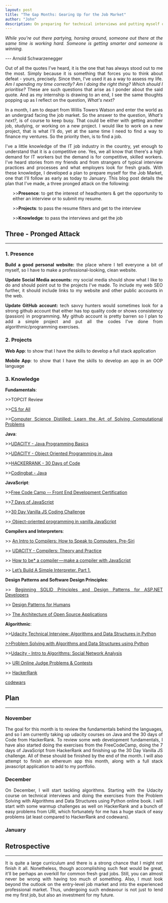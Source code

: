 ```yaml
---
layout: post
title: "The Gap Months: Gearing Up for the Job Market"
author: "John"
description: On preparing for technical interviews and putting myself out there.
---
```


<p align="justify">
  <i>
      While you're out there partying, horsing around, someone out there at the same time is working hard. Someone is getting smarter and someone is winning.
  </i>  
</p>
  <p>  --- Arnold Schwarzenegger </p>
  <p align="justify">Out of all the quotes I've heard, it is the one that has always stood out to me the most. Simply because it is something that forces you to think about defeat - yours, precisely. Since then, I've used it as a way to assess my life. <i> Am I spending my time correctly? Am I doing the right thing? Which should I prioritise? </i> These are such questions that arise as I ponder about the said quote. And as my internship is drawing to an end, I see the same thoughts popping up as I reflect on the question, <i>What's  next?</i></p>
<!-- more -->  
<p align="justify">In a month, I am to depart from Willis Towers Watson and enter the world as an undergrad facing the job market. So the answer to the question, <i>What's next?</i>, is of course to keep busy. That could be either with getting another job, studying, or working on a new project. I would like to work on a new project, that is what I'll do, yet at the same time I need to find a way to finance my ventures. So the priority then, is to find a job.</p>

<p align="justify">I've a little knowledge of the IT job industry in the country, yet enough to understand that it is a competitive one. Yes, we all know that there's a high demand for IT workers but the demand is for competitive, skilled workers. I've heard stories from my friends and from strangers of typical interview practices and processes and what employers look for fresh grads. With these knowledge, I developed a plan to prepare myself for the Job Market, one that I'll follow as early as today to January. This blog post details the plan that I've made, a three pronged attack on the following: </p>
<ol>
   <p align="justify"> >><strong>Presence</strong>: to get the interest of headhunters & get the opportunity to either an interview or to submit my resume. </p>
   <p align="justify"> >><strong>Projects</strong>: to pass the resume filters and get to the interview </p>
   <p align="justify"> >><strong>Knowledge</strong>: to pass the interviews and get the job </p>
</ol>

<h2>Three - Pronged Attack</h2>
<hr>

<h3>1. Presence</h3>
<p align="justify"><strong>Build a good personal website:</strong> the place where I tell everyone a bit of myself, so I have to make a professional-looking, clean website. </p>

<p align="justify"><strong>Update Social Media accounts:</strong> my social media should show what I like to do and should point out to the projects I've made. To include my web SEO further, it should include links to my website and other public accounts in the web.</p>

<p align="justify"><strong>Update GitHub account:</strong> tech savvy hunters would sometimes look for a strong github account that either has top quality code or shows consistency (passion) in programming. My github account is pretty barren so I plan to add a simple project and put all the codes I've done from algorithmic/programming exercises.</p>

<h3>2. Projects</h3>

<p align="justify"><strong>Web App</strong>: to show that I have the skills to develop a full stack application</p>
<p align="justify"><strong>Mobile App</strong>: to show that I have the skills to develop an app in an OOP language</p>

<h3>3. Knowledge</h3>

<p align="justify"><strong>Fundamentals</strong>:</p>
 
   <p align="justify"> >>TOPCIT Review </p>
   <p align="justify"> >><a href="https://www.cs.hmc.edu/csforall/">CS for All</a> </p>
   <p align="justify"> >><a href="https://www.amazon.com/Computer-Science-Distilled-Computational-Problems/dp/0997316004">Computer Science Distilled: Learn the Art of Solving Computational Problems</a> </p>
 

<p align="justify"><strong>Java</strong>: </p>
 
   <p align="justify"> >><a href="https://www.udacity.com/course/java-programming-basics--ud282">UDACITY - Java Programming Basics</a> </p>
   <p align="justify"> >><a href="https://www.udacity.com/course/object-oriented-programming-in-java--ud283">UDACITY - Object Oriented Programming in Java</a> </p>
   <p align="justify"> >><a href="https://www.hackerrank.com/domains/tutorials/30-days-of-code">HACKERRANK - 30 Days of Code</a> </p>
   <p align="justify"> >><a href="http://codingbat.com/java">Codingbat - Java</a> </p>
 

<p align="justify"><strong>JavaScript</strong>:</p>
 
   <p align="justify"> >><a href="https://www.freecodecamp.org/map">Free Code Camp -- Front End Development Certification</a> </p>
   <p align="justify"> >><a href="https://www.hackerrank.com/7days-javascript/">7 Days of JavaScript</a> </p>
   <p align="justify"> >><a href="https://javascript30.com">30 Day Vanilla JS Coding Challenge</a> </p>
   <p align="justify"> >><a href="https://hackernoon.com/object-oriented-programming-in-vanilla-javascript-f3945b15f08a">
Object-oriented programming in vanilla JavaScript</a> </p>
   

<p align="justify"><strong>Compilers and Interpreters</strong>:</p>

 
   <p align="justify"> >>
    <a href="https://nicoleorchard.com/blog/compilers">An Intro to Compilers:
How to Speak to Computers, Pre-Siri</a>
   </p>
   <p align="justify"> >>
    <a href="https://www.udacity.com/course/compilers-theory-and-practice--ud168">UDACITY - Compilers: Theory and Practice</a>
   </p>
   <p align="justify"> >>
    <a href="https://medium.com/@kosamari/how-to-be-a-compiler-make-a-compiler-with-javascript-4a8a13d473b4">How to be* a compiler — make a compiler with JavaScript</a>
   </p>
   <p align="justify"> >>
    <a href="https://ruslanspivak.com/lsbasi-part1/">Let’s Build A Simple Interpreter. Part 1.</a>
   </p>
 

<p align="justify"><strong>Design Patterns and Software Design Principles</strong>:</p>
 
   <p align="justify"> >>
    <a href="http://www.apress.com/gp/book/9781484218471">Beginning SOLID Principles and Design Patterns for ASP.NET Developers</a>
   </p>
   <p align="justify"> >>
    <a href="https://github.com/kamranahmedse/design-patterns-for-humans/blob/master/README.md">Design Patterns for Humans</a>
   </p>
   <p align="justify"> >>
    <a href="http://www.aosabook.org/en/">The Architecture of Open Source Applications</a> </p>
 

<p align="justify"><strong>Algorithmic</strong>:</p>
 
   <p align="justify"> >><a href="https://www.udacity.com/course/technical-interview--ud513">Udacity Technical Interview: Algorithms and Data Structures in Python </p>
   <p align="justify"> >><a href="http://interactivepython.org/runestone/static/pythonds/index.html">Problem Solving with Algorithms and Data Structures using Python</a>
   <p align="justify"> >><a href="https://www.udacity.com/course/intro-to-algorithms--cs215">Udacity - Intro to Algorithms: Social Network Analysis</a> </p>
   <p align="justify"> >>
    <a href="https://www.urionlinejudge.com.br">URI Online Judge Problems & Contests</a>
   </p>
   <p align="justify"> >>
    <a href="http://hackerrank.com">HackerRank</a>
   </p>
  <p align="justify">
    <a href="https://www.codewars.com">codewars</a>
  </p>


<h2>Plan</h2>
<hr>
<h3>November</h3>
<p align="justify">The goal for this month is to review the fundamentals behind the languages, and so I am currently taking up udacity courses on Java and the 30 days of Code from HackerRank. To review some web development fundamentals, I have also started doing the exercises from the FreeCodeCamp, doing the 7 days of JavaScript from HackerRank and finishing up the 30 Day Vanilla JS challenge. All of these should be finished by the end of the month. I will also attempt to finish an ethereum app this month, along with a full stack javascript application to add to my portfolio.</p>
<h3>December</h3>
<p align="justify">On December, I will start tackling algorithms. Starting with the Udacity course on technical interviews and doing the exercises from the Problem Solving with Algorithms and Data Structures using Python online book. I will start with some warmup challenges as well on HackerRank and a bunch of easy problems from URI, which fortunately for me has a huge stack of easy problems (at least compared to HackerRank and codewars).</p>
<h3>January</h3>
<p align="justify"></p>

<h2>Retrospective</h2>
<hr>
<p align="justify">It is quite a large curriculum and there is a strong chance that I might not finish it all. Nonetheless, though accomplishing such feat would be great, it'll be perhaps an overkill for common fresh grad jobs. Still, you can almost never be wrong with having too much of something. Also, I must look beyond the outlook on the entry-level job market and into the experienced professional market. Thus, undergoing such endeavour is not just to lend me my first job, but also an investment for my future.</p>
